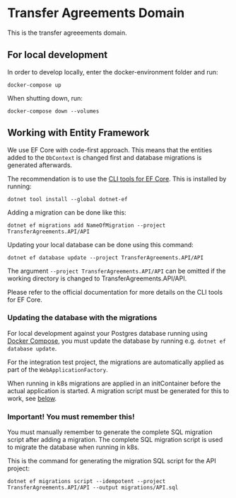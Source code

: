 # Transfer Agreements Domain
This is the transfer agreeements domain.

## For local development<a id="docker-compose"></a>

In order to develop locally, enter the docker-environment folder and run:

```shell
docker-compose up
```

When shutting down, run:

```shell
docker-compose down --volumes
```

## Working with Entity Framework

We use EF Core with code-first approach. This means that the entities added to the `DbContext` is changed first and database migrations is generated afterwards.

The recommendation is to use the [CLI tools for EF Core](https://learn.microsoft.com/en-us/ef/core/cli/dotnet). This is installed by running:

```shell
dotnet tool install --global dotnet-ef
```

Adding a migration can be done like this:

```shell
dotnet ef migrations add NameOfMigration --project TransferAgreements.API/API
```

Updating your local database can be done using this command:

```shell
dotnet ef database update --project TransferAgreements.API/API
```

The argument `--project TransferAgreements.API/API` can be omitted if the working directory is changed to TransferAgreements.API/API.

Please refer to the official documentation for more details on the CLI tools for EF Core.

### Updating the database with the migrations

For local development against your Postgres database running using [Docker Compose](#docker-compose), you must update the database by running e.g. `dotnet ef database update`.

For the integration test project, the migrations are automatically applied as part of the `WebApplicationFactory`.

When running in k8s migrations are applied in an initContainer before the actual application is started. A migration script must be generated for this to work, see [below](#important).

### Important! You must remember this!<a id="important"></a>

You must manually remember to generate the complete SQL migration script after adding a migration. The complete SQL migration script is used to migrate the database when running in k8s.

This is the command for generating the migration SQL script for the API project:

```shell
dotnet ef migrations script --idempotent --project TransferAgreements.API/API --output migrations/API.sql
```
